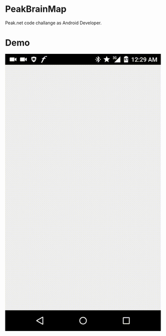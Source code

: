 # PeakBrainMap
Peak.net code challange as Android Developer.

# Demo

![](https://github.com/roger-tan/PeakBrainMap/blob/master/demo.gif)
